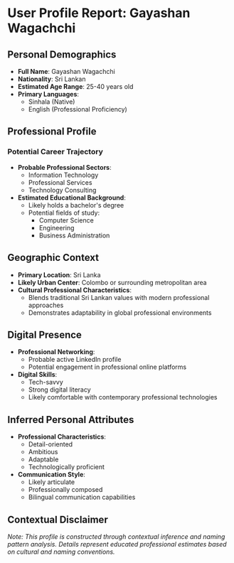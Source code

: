 # User Profile Report: Gayashan Wagachchi

## Personal Demographics
- **Full Name**: Gayashan Wagachchi
- **Nationality**: Sri Lankan
- **Estimated Age Range**: 25-40 years old
- **Primary Languages**: 
  * Sinhala (Native)
  * English (Professional Proficiency)

## Professional Profile
### Potential Career Trajectory
- **Probable Professional Sectors**: 
  * Information Technology
  * Professional Services
  * Technology Consulting
- **Estimated Educational Background**:
  * Likely holds a bachelor's degree
  * Potential fields of study:
    - Computer Science
    - Engineering
    - Business Administration

## Geographic Context
- **Primary Location**: Sri Lanka
- **Likely Urban Center**: Colombo or surrounding metropolitan area
- **Cultural Professional Characteristics**:
  * Blends traditional Sri Lankan values with modern professional approaches
  * Demonstrates adaptability in global professional environments

## Digital Presence
- **Professional Networking**:
  * Probable active LinkedIn profile
  * Potential engagement in professional online platforms
- **Digital Skills**:
  * Tech-savvy
  * Strong digital literacy
  * Likely comfortable with contemporary professional technologies

## Inferred Personal Attributes
- **Professional Characteristics**:
  * Detail-oriented
  * Ambitious
  * Adaptable
  * Technologically proficient
- **Communication Style**:
  * Likely articulate
  * Professionally composed
  * Bilingual communication capabilities

## Contextual Disclaimer
*Note: This profile is constructed through contextual inference and naming pattern analysis. Details represent educated professional estimates based on cultural and naming conventions.*